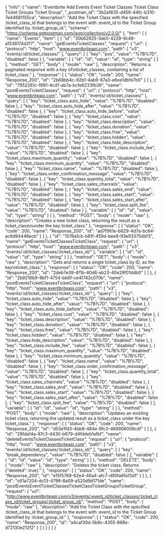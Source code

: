 {
  "info": {
    "name": "Eventbrite Add Events Event  Ticket Classes Ticket Class  Ticket Groups Ticket Group",
    "_postman_id": "2b2a1835-d456-44fc-b310-7e44681155ca",
    "description": "Add the Ticket Class with the specified :ticket_class_id that belongs to the event with :event_id to the Ticket Group identified by :ticket_group_id.",
    "schema": "https://schema.getpostman.com/json/collection/v2.0.0/"
  },
  "item": [
    {
      "name": "Events",
      "item": [
        {
          "id": "30b62925-3ab5-4229-9c48-a1538174d2f7",
          "name": "getEventsTicketClasses",
          "request": {
            "url": {
              "protocol": "http",
              "host": "www.eventbriteapi.com",
              "path": [
                "v3",
                "events/:id/ticket_classes/"
              ],
              "query": [
                {
                  "key": "pos",
                  "value": "%7B%7D",
                  "disabled": false
                }
              ],
              "variable": [
                {
                  "id": "id",
                  "value": "id",
                  "type": "string"
                }
              ]
            },
            "method": "GET",
            "body": {
              "mode": "raw"
            },
            "description": "Returns a paginated response with a key of\nticket_classes, containing a list of ticket_class."
          },
          "response": [
            {
              "status": "OK",
              "code": 200,
              "name": "Response_200",
              "id": "2b68bb4c-92b1-4ab9-87a3-e6ee1dbfe7b0"
            }
          ]
        },
        {
          "id": "7952281c-f691-4cd1-ab7a-bcfe6233fb36",
          "name": "postEventsTicketClasses",
          "request": {
            "url": {
              "protocol": "http",
              "host": "www.eventbriteapi.com",
              "path": [
                "v3",
                "events/:id/ticket_classes/"
              ],
              "query": [
                {
                  "key": "ticket_class.auto_hide",
                  "value": "%7B%7D",
                  "disabled": false
                },
                {
                  "key": "ticket_class.auto_hide_after",
                  "value": "%7B%7D",
                  "disabled": false
                },
                {
                  "key": "ticket_class.auto_hide_before",
                  "value": "%7B%7D",
                  "disabled": false
                },
                {
                  "key": "ticket_class.cost",
                  "value": "%7B%7D",
                  "disabled": false
                },
                {
                  "key": "ticket_class.description",
                  "value": "%7B%7D",
                  "disabled": false
                },
                {
                  "key": "ticket_class.donation",
                  "value": "%7B%7D",
                  "disabled": false
                },
                {
                  "key": "ticket_class.free",
                  "value": "%7B%7D",
                  "disabled": false
                },
                {
                  "key": "ticket_class.hidden",
                  "value": "%7B%7D",
                  "disabled": false
                },
                {
                  "key": "ticket_class.hide_description",
                  "value": "%7B%7D",
                  "disabled": false
                },
                {
                  "key": "ticket_class.include_fee",
                  "value": "%7B%7D",
                  "disabled": false
                },
                {
                  "key": "ticket_class.maximum_quantity",
                  "value": "%7B%7D",
                  "disabled": false
                },
                {
                  "key": "ticket_class.minimum_quantity",
                  "value": "%7B%7D",
                  "disabled": false
                },
                {
                  "key": "ticket_class.name",
                  "value": "%7B%7D",
                  "disabled": false
                },
                {
                  "key": "ticket_class.order_confirmation_message",
                  "value": "%7B%7D",
                  "disabled": false
                },
                {
                  "key": "ticket_class.quantity_total",
                  "value": "%7B%7D",
                  "disabled": false
                },
                {
                  "key": "ticket_class.sales_channels",
                  "value": "%7B%7D",
                  "disabled": false
                },
                {
                  "key": "ticket_class.sales_end",
                  "value": "%7B%7D",
                  "disabled": false
                },
                {
                  "key": "ticket_class.sales_start",
                  "value": "%7B%7D",
                  "disabled": false
                },
                {
                  "key": "ticket_class.sales_start_after",
                  "value": "%7B%7D",
                  "disabled": false
                },
                {
                  "key": "ticket_class.split_fee",
                  "value": "%7B%7D",
                  "disabled": false
                }
              ],
              "variable": [
                {
                  "id": "id",
                  "value": "id",
                  "type": "string"
                }
              ]
            },
            "method": "POST",
            "body": {
              "mode": "raw"
            },
            "description": "Creates a new ticket class, returning the result as a ticket_class\nunder the key ticket_class."
          },
          "response": [
            {
              "status": "OK",
              "code": 200,
              "name": "Response_200",
              "id": "ad7f561e-b629-4d7a-bc64-ac6d94446ecb"
            }
          ]
        },
        {
          "id": "1576a1cb-b81f-459d-bee9-93e93375dbf3",
          "name": "getEventsTicketClassesTicketClass",
          "request": {
            "url": {
              "protocol": "http",
              "host": "www.eventbriteapi.com",
              "path": [
                "v3",
                "events/:id/ticket_classes/:ticket_class_id/"
              ],
              "variable": [
                {
                  "id": "id",
                  "value": "id",
                  "type": "string"
                }
              ]
            },
            "method": "GET",
            "body": {
              "mode": "raw"
            },
            "description": "Gets and returns a single ticket_class by ID, as the key\nticket_class."
          },
          "response": [
            {
              "status": "OK",
              "code": 200,
              "name": "Response_200",
              "id": "2deb7e39-4f1b-40d6-ab23-40e29f01ddb0"
            }
          ]
        },
        {
          "id": "2b9216b9-8bf1-4754-bb6f-ce4f742c070b",
          "name": "postEventsTicketClassesTicketClass",
          "request": {
            "url": {
              "protocol": "http",
              "host": "www.eventbriteapi.com",
              "path": [
                "v3",
                "events/:id/ticket_classes/:ticket_class_id/"
              ],
              "query": [
                {
                  "key": "ticket_class.auto_hide",
                  "value": "%7B%7D",
                  "disabled": false
                },
                {
                  "key": "ticket_class.auto_hide_after",
                  "value": "%7B%7D",
                  "disabled": false
                },
                {
                  "key": "ticket_class.auto_hide_before",
                  "value": "%7B%7D",
                  "disabled": false
                },
                {
                  "key": "ticket_class.cost",
                  "value": "%7B%7D",
                  "disabled": false
                },
                {
                  "key": "ticket_class.description",
                  "value": "%7B%7D",
                  "disabled": false
                },
                {
                  "key": "ticket_class.donation",
                  "value": "%7B%7D",
                  "disabled": false
                },
                {
                  "key": "ticket_class.free",
                  "value": "%7B%7D",
                  "disabled": false
                },
                {
                  "key": "ticket_class.hidden",
                  "value": "%7B%7D",
                  "disabled": false
                },
                {
                  "key": "ticket_class.hide_description",
                  "value": "%7B%7D",
                  "disabled": false
                },
                {
                  "key": "ticket_class.include_fee",
                  "value": "%7B%7D",
                  "disabled": false
                },
                {
                  "key": "ticket_class.maximum_quantity",
                  "value": "%7B%7D",
                  "disabled": false
                },
                {
                  "key": "ticket_class.minimum_quantity",
                  "value": "%7B%7D",
                  "disabled": false
                },
                {
                  "key": "ticket_class.name",
                  "value": "%7B%7D",
                  "disabled": false
                },
                {
                  "key": "ticket_class.order_confirmation_message",
                  "value": "%7B%7D",
                  "disabled": false
                },
                {
                  "key": "ticket_class.quantity_total",
                  "value": "%7B%7D",
                  "disabled": false
                },
                {
                  "key": "ticket_class.sales_channels",
                  "value": "%7B%7D",
                  "disabled": false
                },
                {
                  "key": "ticket_class.sales_end",
                  "value": "%7B%7D",
                  "disabled": false
                },
                {
                  "key": "ticket_class.sales_start",
                  "value": "%7B%7D",
                  "disabled": false
                },
                {
                  "key": "ticket_class.sales_start_after",
                  "value": "%7B%7D",
                  "disabled": false
                },
                {
                  "key": "ticket_class.split_fee",
                  "value": "%7B%7D",
                  "disabled": false
                }
              ],
              "variable": [
                {
                  "id": "id",
                  "value": "id",
                  "type": "string"
                }
              ]
            },
            "method": "POST",
            "body": {
              "mode": "raw"
            },
            "description": "Updates an existing ticket class, returning the updated result as a ticket_class under the key ticket_class."
          },
          "response": [
            {
              "status": "OK",
              "code": 200,
              "name": "Response_200",
              "id": "d53e1fd3-4bb8-484e-9fc3-468906009cdf"
            }
          ]
        },
        {
          "id": "28fda14a-97c3-4430-b679-d4fddeb1afbf",
          "name": "deleteEventsTicketClassesTicketClass",
          "request": {
            "url": {
              "protocol": "http",
              "host": "www.eventbriteapi.com",
              "path": [
                "v3",
                "events/:id/ticket_classes/:ticket_class_id/"
              ],
              "query": [
                {
                  "key": "break_dependency",
                  "value": "%7B%7D",
                  "disabled": false
                }
              ],
              "variable": [
                {
                  "id": "id",
                  "value": "id",
                  "type": "string"
                }
              ]
            },
            "method": "DELETE",
            "body": {
              "mode": "raw"
            },
            "description": "Deletes the ticket class. Returns {&quot;deleted&quot;: true}."
          },
          "response": [
            {
              "status": "OK",
              "code": 200,
              "name": "Response_200",
              "id": "e15f5768-62e4-46a4-afc7-d95fa9fa13d1"
            }
          ]
        },
        {
          "id": "c61a7204-dc13-4796-8a09-a520d9d171de",
          "name": "postEventsEventTicketClassesTicketClassTicketGroupsTicketGroup",
          "request": {
            "url": "http://www.eventbriteapi.com/v3/events/:event_id/ticket_classes/:ticket_class_id/ticket_groups/:ticket_group_id/",
            "method": "POST",
            "body": {
              "mode": "raw"
            },
            "description": "Add the Ticket Class with the specified :ticket_class_id that belongs to the event with :event_id to the Ticket Group identified by :ticket_group_id."
          },
          "response": [
            {
              "status": "OK",
              "code": 200,
              "name": "Response_200",
              "id": "a4caf30d-5b9c-4355-868e-d72130e212f2"
            }
          ]
        }
      ]
    }
  ]
}